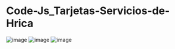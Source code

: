 # Code-Js_Tarjetas-Servicios-de-Hrica

![image](https://github.com/Andreius-14/Code-Js_Tarjetas-Servicios-de-Hrica/assets/55065774/f4cddf22-0679-4830-8a1b-ed6622b5ee30)
![image](https://github.com/Andreius-14/Code-Js_Tarjetas-Servicios-de-Hrica/assets/55065774/f4502bbf-eb4e-43d4-9ba2-35f98db00546)
![image](https://github.com/Andreius-14/Code-Js_Tarjetas-Servicios-de-Hrica/assets/55065774/ead94d9c-33eb-492e-aa59-f49591058a34)
